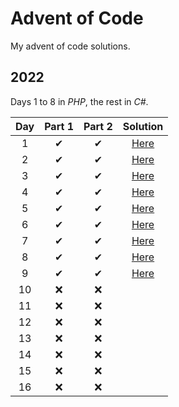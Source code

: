 # Advent of Code
My advent of code solutions.
## 2022
Days 1 to 8 in *PHP*, the rest in *C#*.

| Day  | Part 1 | Part 2 |  Solution |
| :---: | :---: | :---: | :---:  |
|  1   |   ✔   |   ✔   | [Here](2022/php/1.php)  |
|  2   |   ✔   |   ✔   | [Here](2022/php/2.php)  |
|  3   |   ✔   |   ✔   | [Here](2022/php/3.php)  |
|  4   |   ✔   |   ✔   | [Here](2022/php/4.php)  |
|  5   |   ✔   |   ✔   | [Here](2022/php/5.php)  |
|  6   |   ✔   |   ✔   | [Here](2022/php/6.php)  |
|  7   |   ✔   |   ✔   | [Here](2022/php/7.php)  |
|  8   |   ✔   |   ✔   | [Here](2022/php/8.php)  |
|  9   |   ✔   |   ✔   | [Here](2022/csharp/Day9/Day9.cs)  |
|  10  |  ❌   |  ❌   |                         |
|  11  |  ❌   |  ❌   |                         |
|  12  |  ❌   |  ❌   |                         |
|  13  |  ❌   |  ❌   |                         |
|  14  |  ❌   |  ❌   |                         |
|  15  |  ❌   |  ❌   |                         |
|  16  |  ❌   |  ❌   |                         |
